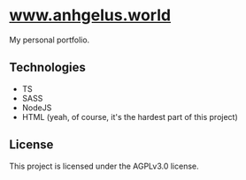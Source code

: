 # www.anhgelus.world

My personal portfolio.

## Technologies

- TS
- SASS
- NodeJS
- HTML (yeah, of course, it's the hardest part of this project)

## License

This project is licensed under the AGPLv3.0 license.
